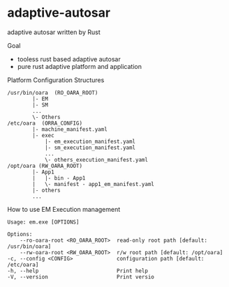 # adaptive-autosar
adaptive autosar written by Rust

Goal
 - tooless rust based adaptive autosar
 - pure rust adaptive platform and application

Platform Configuration Structures

    /usr/bin/oara  (RO_OARA_ROOT)
            |- EM
            |- SM
            ...
            \- Others
    /etc/oara  (ORRA_CONFIG)
            |- machine_manifest.yaml
            |- exec
                |- em_execution_manifest.yaml
                |- sm_execution_manifest.yaml
                ...
                \- others_execution_manifest.yaml
    /opt/oara (RW_OARA_ROOT)
            |- App1
            |   |- bin - App1
            |   \- manifest - app1_em_manifest.yaml
            |- others
            ...

How to use EM
    Execution management

    Usage: em.exe [OPTIONS]

    Options:
        --ro-oara-root <RO_OARA_ROOT>  read-only root path [default: /usr/bin/oara]
        --rw-oara-root <RW_OARA_ROOT>  r/w root path [default: /opt/oara]
    -c, --config <CONFIG>              configuration path [default: /etc/oara]
    -h, --help                         Print help
    -V, --version                      Print versio
